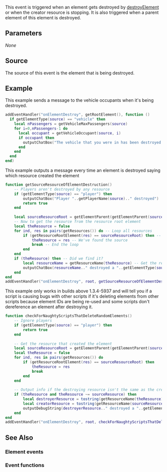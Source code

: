 This event is triggered when an element gets destroyed by [destroyElement](/docs/destroyElement.md "wikilink") or when the creator resource is stopping. It is also triggered when a parent element of this element is destroyed.

Parameters
----------

*None*

Source
------

The source of this event is the element that is being destroyed.

Example
-------

This example sends a message to the vehicle occupants when it's being destroyed.

``` lua
addEventHandler("onElementDestroy", getRootElement(), function ()
  if getElementType(source) == "vehicle" then
    local nPassengers = getVehicleMaxPassengers(source)
    for i=0,nPassengers-1 do
      local occupant = getVehicleOccupant(source, i)
      if occupant then
        outputChatBox("The vehicle that you were in has been destroyed by the script", occupant)
      end
    end
  end
end)
```

This example outputs a message every time an element is destroyed saying which resource created the element

``` lua
function getSourceResourceOfElementDestruction()
    -- Players aren't destroyed by any resource
    if (getElementType(source) == "player") then
        outputChatBox("Player "..getPlayerName(source).." destroyed")
        return true
    end
    
    local sourceResourceRoot = getElementParent(getElementParent(source)) -- Get the resource root element of the element
    -- Now to get the resource from the resource root element
    local theResource = false
    for ind, res in pairs(getResources()) do -- Loop all resources
        if (getResourceRootElement(res) == sourceResourceRoot) then -- Compare each resources root element to what we've got
            theResource = res -- We've found the source
            break -- End the loop
        end
    end
    if (theResource) then -- Did we find it?
        local resourceName = getResourceName(theResource) -- Get the resources name
        outputChatBox(resourceName.." destroyed a "..getElementType(source)) -- Output the resource name along with element type
    end
end
addEventHandler("onElementDestroy", root, getSourceResourceOfElementDestruction) -- All elements
```

This example only works in builds above 1.3.4-5937 and will tell you if a script is causing bugs with other scripts if it's deleting elements from other scripts because element IDs are being re-used and some scripts don't dereference an element after destroying it.

``` lua
function checkForNaughtyScriptsThatDeleteRandomElements()
    -- Ignore players
    if (getElementType(source) == "player") then
        return true
    end
    
    -- Get the resource that created the element
    local sourceResourceRoot = getElementParent(getElementParent(source))
    local theResource = false
    for ind, res in pairs(getResources()) do
        if (getResourceRootElement(res) == sourceResourceRoot) then
            theResource = res
            break
        end
    end
    
    -- Output info if the destroying resource isn't the same as the creator resource
    if (theResource and theResource ~= sourceResource) then
        local destroyerResource = tostring(getResourceName(theResource))
        local creatorResource = tostring(getResourceName(sourceResource))
        outputDebugString(destroyerResource.." destroyed a "..getElementType(source).." made by "..creatorResource)
    end
end
addEventHandler("onElementDestroy", root, checkForNaughtyScriptsThatDeleteRandomElements)
```

See Also
--------

### Element events

### Event functions
